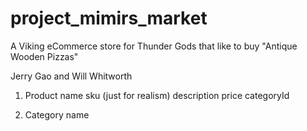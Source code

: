 # project_mimirs_market
A Viking eCommerce store for Thunder Gods that like to buy "Antique Wooden Pizzas"


Jerry Gao and Will Whitworth

1. Product
  name
  sku (just for realism)
  description
  price
  categoryId

2. Category
  name
